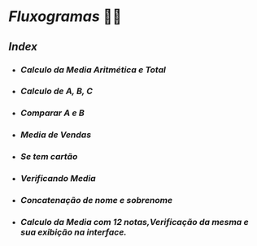 # _Fluxogramas_ :man_technologist:

## _Index_

- ### _Calculo da Media Aritmética e Total_

- ### _Calculo de A, B, C_

- ### _Comparar A e B_

- ### _Media de Vendas_

- ### _Se tem cartão_

- ### _Verificando Media_

- ### _Concatenação de nome e sobrenome_

- ### _Calculo da Media com 12 notas,Verificação da mesma e sua exibição na interface._

